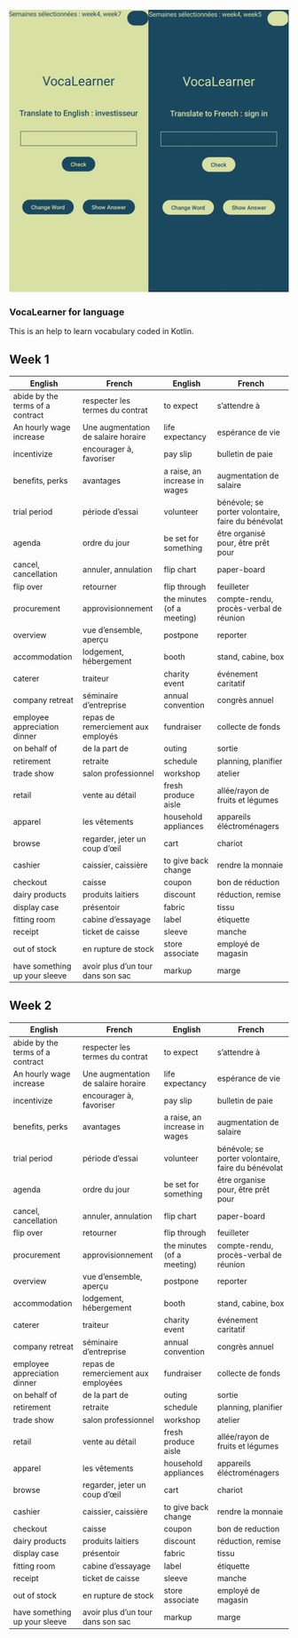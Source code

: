 ![](illustration.png)

### VocaLearner for language

This is an help to learn vocabulary coded in Kotlin.

## Week 1

| English                                | French                                      | English                              | French                                       |
|----------------------------------------|---------------------------------------------|--------------------------------------|----------------------------------------------|
| abide by the terms of a contract        | respecter les termes du contrat             | to expect                            | s’attendre à                                 |
| An hourly wage increase                 | Une augmentation de salaire horaire         | life expectancy                      | espérance de vie                             |
| incentivize                            | encourager à, favoriser                     | pay slip                             | bulletin de paie                             |
| benefits, perks                        | avantages                                   | a raise, an increase in wages        | augmentation de salaire                      |
| trial period                           | période d’essai                            | volunteer                            | bénévole; se porter volontaire, faire du bénévolat |
| agenda                                 | ordre du jour                              | be set for something                 | être organisé pour, être prêt pour           |
| cancel, cancellation                   | annuler, annulation                        | flip chart                           | paper-board                                 |
| flip over                              | retourner                                  | flip through                         | feuilleter                                   |
| procurement                            | approvisionnement                          | the minutes (of a meeting)           | compte-rendu, procès-verbal de réunion       |
| overview                               | vue d’ensemble, aperçu                     | postpone                             | reporter                                     |
| accommodation                          | lodgement, hébergement                     | booth                                | stand, cabine, box                           |
| caterer                                | traiteur                                   | charity event                        | événement caritatif                          |
| company retreat                        | séminaire d’entreprise                     | annual convention                    | congrès annuel                               |
| employee appreciation dinner           | repas de remerciement aux employés          | fundraiser                           | collecte de fonds                            |
| on behalf of                           | de la part de                              | outing                               | sortie                                       |
| retirement                             | retraite                                   | schedule                             | planning, planifier                          |
| trade show                             | salon professionnel                        | workshop                             | atelier                                      |
| retail                                 | vente au détail                            | fresh produce aisle                  | allée/rayon de fruits et légumes             |
| apparel                                | les vêtements                              | household appliances                 | appareils éléctroménagers                    |
| browse                                 | regarder, jeter un coup d’œil              | cart                                 | chariot                                      |
| cashier                                | caissier, caissière                        | to give back change                  | rendre la monnaie                            |
| checkout                               | caisse                                     | coupon                               | bon de réduction                             |
| dairy products                         | produits laitiers                          | discount                             | réduction, remise                            |
| display case                           | présentoir                                 | fabric                               | tissu                                        |
| fitting room                           | cabine d’essayage                          | label                                | étiquette                                    |
| receipt                                | ticket de caisse                           | sleeve                               | manche                                       |
| out of stock                           | en rupture de stock                        | store associate                      | employé de magasin                           |
| have something up your sleeve          | avoir plus d’un tour dans son sac           | markup                               | marge                                        |


## Week 2

| English                                | French                                      | English                              | French                                       |
|----------------------------------------|---------------------------------------------|--------------------------------------|----------------------------------------------|
| abide by the terms of a contract        | respecter les termes du contrat             | to expect                            | s’attendre à                                 |
| An hourly wage increase                 | Une augmentation de salaire horaire         | life expectancy                      | espérance de vie                             |
| incentivize                            | encourager à, favoriser                     | pay slip                             | bulletin de paie                             |
| benefits, perks                        | avantages                                   | a raise, an increase in wages        | augmentation de salaire                      |
| trial period                           | période d’essai                            | volunteer                            | bénévole; se porter volontaire, faire du bénévolat |
| agenda                                 | ordre du jour                              | be set for something                 | être organise pour, être prêt pour           |
| cancel, cancellation                   | annuler, annulation                        | flip chart                           | paper-board                                 |
| flip over                              | retourner                                  | flip through                         | feuilleter                                   |
| procurement                            | approvisionnement                          | the minutes (of a meeting)           | compte-rendu, procès-verbal de réunion       |
| overview                               | vue d’ensemble, aperçu                     | postpone                             | reporter                                     |
| accommodation                          | lodgement, hébergement                     | booth                                | stand, cabine, box                           |
| caterer                                | traiteur                                   | charity event                        | événement caritatif                          |
| company retreat                        | séminaire d’entreprise                     | annual convention                    | congrès annuel                               |
| employee appreciation dinner           | repas de remerciement aux employées         | fundraiser                           | collecte de fonds                            |
| on behalf of                           | de la part de                              | outing                               | sortie                                       |
| retirement                             | retraite                                   | schedule                             | planning, planifier                          |
| trade show                             | salon professionnel                        | workshop                             | atelier                                      |
| retail                                 | vente au détail                            | fresh produce aisle                  | allée/rayon de fruits et légumes             |
| apparel                                | les vêtements                              | household appliances                 | appareils éléctroménagers                    |
| browse                                 | regarder, jeter un coup d’œil              | cart                                 | chariot                                      |
| cashier                                | caissier, caissière                        | to give back change                  | rendre la monnaie                            |
| checkout                               | caisse                                     | coupon                               | bon de reduction                             |
| dairy products                         | produits laitiers                          | discount                             | réduction, remise                            |
| display case                           | présentoir                                 | fabric                               | tissu                                        |
| fitting room                           | cabine d’essayage                          | label                                | étiquette                                    |
| receipt                                | ticket de caisse                           | sleeve                               | manche                                       |
| out of stock                           | en rupture de stock                        | store associate                      | employé de magasin                           |
| have something up your sleeve          | avoir plus d’un tour dans son sac           | markup                               | marge                                        |

